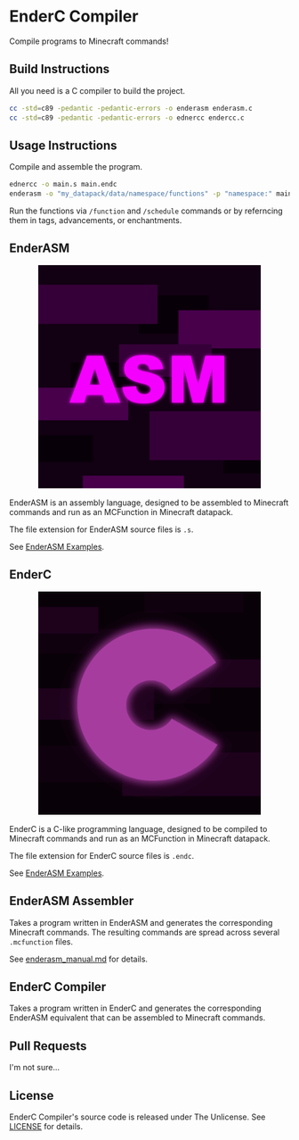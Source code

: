 # EnderC Compiler

Compile programs to Minecraft commands!

## Build Instructions

All you need is a C compiler to build the project.

```sh
cc -std=c89 -pedantic -pedantic-errors -o enderasm enderasm.c
cc -std=c89 -pedantic -pedantic-errors -o ednercc endercc.c
```

## Usage Instructions

Compile and assemble the program.

```sh
ednercc -o main.s main.endc
enderasm -o "my_datapack/data/namespace/functions" -p "namespace:" main.s
```

Run the functions via `/function` and `/schedule` commands or by referncing them in tags,
advancements, or enchantments.

## EnderASM

<p align=center>
  <img src="./images/enderasm_logo1024.png" alt="EnderASM Logo" width=400>
</p>

EnderASM is an assembly language, designed to be assembled to Minecraft commands and run as an
MCFunction in Minecraft datapack.

The file extension for EnderASM source files is `.s`.

See [EnderASM Examples](./examples_enderasm/).

## EnderC

<p align=center>
  <img src="./images/enderc_logo1024.png" alt="EnderC Logo" width=400>
</p>

EnderC is a C-like programming language, designed to be compiled to Minecraft commands and run as
an MCFunction in Minecraft datapack.

The file extension for EnderC source files is `.endc`.

See [EnderASM Examples](./examples_enderc/).

## EnderASM Assembler

Takes a program written in EnderASM and generates the corresponding Minecraft commands.
The resulting commands are spread across several `.mcfunction` files.

See [enderasm_manual.md](./enderasm_manual.md) for details.

## EnderC Compiler

Takes a program written in EnderC and generates the corresponding EnderASM equivalent that can be
assembled to Minecraft commands.

## Pull Requests

I'm not sure...

## License

EnderC Compiler's source code is released under The Unlicense.
See [LICENSE](./LICENSE) for details.

